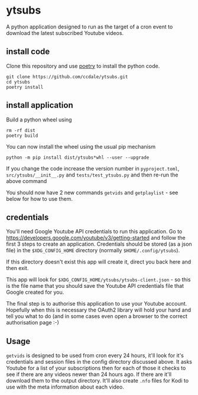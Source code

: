 # ytsubs

A python application designed to run as the target of a cron event to download
the latest subscribed Youtube videos.

## install code
Clone this repository and use [poetry](https://python-poetry.org/) to install
the python code.

```
git clone https://github.com/ccdale/ytsubs.git
cd ytsubs
poetry install
```

## install application

Build a python wheel using

```
rm -rf dist
poetry build
```

You can now install the wheel using the usual pip mechanism

```
python -m pip install dist/ytsubs*whl --user --upgrade
```

If you change the code increase the version number in `pyproject.toml`,
`src/ytsubs/__init__.py` and `tests/test_ytsubs.py` and then re-run the above
command

You should now have 2 new commands `getvids` and `getplaylist` - see below for
how to use them.

## credentials

You'll need Google Youtube API credentials to run this application.  Go to
https://developers.google.com/youtube/v3/getting-started and follow the first 3
steps to create an application. Credentials should be stored (as a json file) in
the `$XDG_CONFIG_HOME` directory (normally `$HOME/.config/ytsubs`).

If this directory doesn't exist this app will create it, direct you back here
and then exit.

This app will look for `$XDG_CONFIG_HOME/ytsubs/ytsubs-client.json` - so this is
the file name that you should save the Youtube API credentials file that Google
created for you.

The final step is to authorise this application to use your Youtube account.
Hopefully when this is necessary the OAuth2 library will hold your hand and tell
you what to do (and in some cases even open a browser to the correct
authorisation page :-)

## Usage

`getvids` is designed to be used from cron every 24 hours, it'll look for it's
credentials and session files in the config directory discussed above.  It asks
Youtube for a list of your subscriptions then for each of those it checks to see
if there are any videos newer than 24 hours ago. If there are it'll download
them to the output directory.  It'll also create `.nfo` files for Kodi to use
with the meta information about each video.
